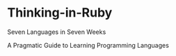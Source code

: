 # Thinking-in-Ruby

Seven Languages in Seven Weeks

A Pragmatic Guide to Learning Programming Languages
